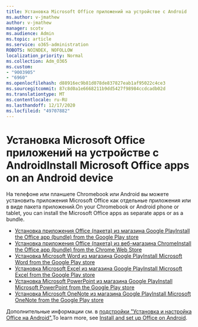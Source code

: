 ```yaml
---
title: Установка Microsoft Office приложений на устройстве с Android
ms.author: v-jmathew
author: v-jmathew
manager: scotv
ms.audience: Admin
ms.topic: article
ms.service: o365-administration
ROBOTS: NOINDEX, NOFOLLOW
localization_priority: Normal
ms.collection: Adm_O365
ms.custom:
- "9003905"
- "6960"
ms.openlocfilehash: d88916ec9b81d078de837827eab1af95022c4ce3
ms.sourcegitcommit: 87c8d0a1e6668211b9dd5427f98984ccdcadb02d
ms.translationtype: MT
ms.contentlocale: ru-RU
ms.lasthandoff: 12/17/2020
ms.locfileid: "49707882"
---
```

# <a name="install-microsoft-office-apps-on-an-android-device"></a><span data-ttu-id="3e8a2-102">Установка Microsoft Office приложений на устройстве с Android</span><span class="sxs-lookup"><span data-stu-id="3e8a2-102">Install Microsoft Office apps on an Android device</span></span>

<span data-ttu-id="3e8a2-103">На телефоне или планшете Chromebook или Android вы можете установить приложения Microsoft Office как отдельные приложения или в виде пакета приложений.</span><span class="sxs-lookup"><span data-stu-id="3e8a2-103">On your Chromebook or Android phone or tablet, you can install the Microsoft Office apps as separate apps or as a bundle.</span></span>

- [<span data-ttu-id="3e8a2-104">Установка приложения Office (пакета) из магазина Google Play</span><span class="sxs-lookup"><span data-stu-id="3e8a2-104">Install the Office app (bundle) from the Google Play store</span></span>](https://go.microsoft.com/fwlink/?linkid=2137009)
- [<span data-ttu-id="3e8a2-105">Установка приложения Office (пакета) из веб-магазина Chrome</span><span class="sxs-lookup"><span data-stu-id="3e8a2-105">Install the Office app (bundle) from the Chrome Web Store</span></span>](https://go.microsoft.com/fwlink/?linkid=2137212)
- [<span data-ttu-id="3e8a2-106">Установка Microsoft Word из магазина Google Play</span><span class="sxs-lookup"><span data-stu-id="3e8a2-106">Install Microsoft Word from the Google Play store</span></span>](https://go.microsoft.com/fwlink/?linkid=2136994)
- [<span data-ttu-id="3e8a2-107">Установка Microsoft Excel из магазина Google Play</span><span class="sxs-lookup"><span data-stu-id="3e8a2-107">Install Microsoft Excel from the Google Play store</span></span>](https://go.microsoft.com/fwlink/?linkid=2137120)
- [<span data-ttu-id="3e8a2-108">Установка Microsoft PowerPoint из магазина Google Play</span><span class="sxs-lookup"><span data-stu-id="3e8a2-108">Install Microsoft PowerPoint from the Google Play store</span></span>](https://go.microsoft.com/fwlink/?linkid=2137121)
- [<span data-ttu-id="3e8a2-109">Установка Microsoft OneNote из магазина Google Play</span><span class="sxs-lookup"><span data-stu-id="3e8a2-109">Install Microsoft OneNote from the Google Play store</span></span>](https://go.microsoft.com/fwlink/?linkid=2137211)

<span data-ttu-id="3e8a2-110">Дополнительные информации см. в [подстройки "Установка и настройка Office на Android".](https://go.microsoft.com/fwlink/?linkid=2135287)</span><span class="sxs-lookup"><span data-stu-id="3e8a2-110">To learn more, see [Install and set up Office on Android](https://go.microsoft.com/fwlink/?linkid=2135287).</span></span>
